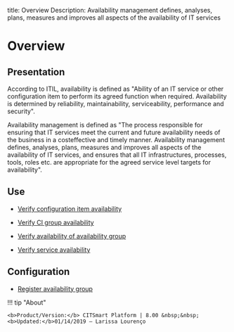 title: Overview
Description: Availability management defines, analyses, plans, measures and improves all aspects of the availability of IT services
# Overview

Presentation
----------------

According to ITIL, availability is defined as "Ability of an IT service or other
configuration item to perform its agreed function when required. Availability is
determined by reliability, maintainability, serviceability, performance and
security".

Availability management is defined as "The process responsible for ensuring that
IT services meet the current and future availability needs of the business in a
costeffective and timely manner. Availability management defines, analyses,
plans, measures and improves all aspects of the availability of IT services, and
ensures that all IT infrastructures, processes, tools, roles etc. are
appropriate for the agreed service level targets for availability".

Use
-------

- [Verify configuration item availability](/en-us/citsmart-platform-8/processes/availability/use/configuration-item-availability.html)

- [Verify CI group availability](/en-us/citsmart-platform-8/processes/availability/use/CI-group-availability.html)

- [Verify availability of availability group](/en-us/citsmart-platform-8/processes/availability/use/availability-group.html)

- [Verify service availability](/en-us/citsmart-platform-8/processes/availability/use/service-availability.html)

Configuration
-----------------

- [Register availability group](/en-us/citsmart-platform-8/processes/availability/configuration/register-availability-group.html)

!!! tip "About"

    <b>Product/Version:</b> CITSmart Platform | 8.00 &nbsp;&nbsp;
    <b>Updated:</b>01/14/2019 – Larissa Lourenço
